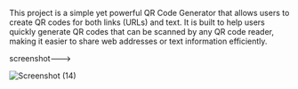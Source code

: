 This project is a simple yet powerful QR Code Generator that allows users to create QR codes for both links (URLs) and text. It is built to help users quickly generate QR codes that can be scanned by any QR code reader, making it easier to share web addresses or text information efficiently.

screenshot--->

![Screenshot (14)](https://github.com/user-attachments/assets/c1927c8d-8a05-4d61-b7fe-38a7b53a09b7)
